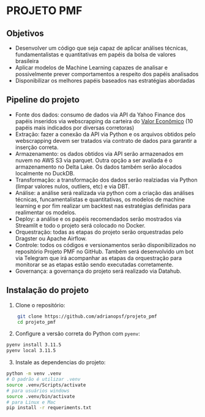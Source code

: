 # PROJETO PMF

## Objetivos
- Desenvolver um código que seja capaz de aplicar análises técnicas, fundamentalistas e quantitativas em papéis da bolsa de valores brasileira
- Aplicar modelos de Machine Learning capazes de analisar e possivelmente prever comportamentos a respeito dos papéis analisados
- Disponibilizar os melhores papéis baseados nas estratégias abordadas

## Pipeline do projeto

- Fonte dos dados: consumo de dados via API da Yahoo Finance dos papéis inseridos via webscrapping da carteira do [Valor Econômico](https://infograficos.valor.globo.com/carteira-valor/) (10 papéis mais indicados por diversas corretoras)
- Extração: fazer a conexão da API via Python e os arquivos obtidos pelo webscrapping devem ser tratados via contrato de dados para garantir a inserção correta.
- Armazenamento: os dados obtidos via API serão armazenados em nuvem no AWS S3 via parquet. Outra opção a ser avaliada é o armazenamento no Delta Lake. Os dados também serão alocados localmente no DuckDB.
- Transformação: a transformação dos dados serão realziadas via Python (limpar valores nulos, outliers, etc) e via DBT.
- Análise: a análise será realizada via python com a criação das análises técnicas, funcamentalistas e quantitativas, os modelos de machine learning e por fim realizar um backtest nas estratégias definidas para realimentar os modelos.
- Deploy: a análise e os papéis recomendados serão mostrados via Streamlit e todo o projeto será colocado no Docker.
- Orquestração: todas as etapas do projeto serão orquestradas pelo Dragster ou Apache Airflow.
- Controle: todos os códigos e versionamentos serão disponibilizados no repositório Projeto PMF no GitHub. Também será desenvolvido um bot via Telegram que irá acompanhar as etapas da orquestração para monitorar se as etapas estão sendo executadas corretamente.
- Governança: a governança do projeto será realizado via Datahub.

## Instalação do projeto

1. Clone o repositório:
``` bash
    git clone https://github.com/adrianopsf/projeto_pmf
    cd projeto_pmf
```
2. Configure a versão correta do Python com `pyenv`:
``` bash
pyenv install 3.11.5
pyenv local 3.11.5
```
 3. Instale as dependencias do projeto:
``` bash
python -m venv .venv
# O padrão é utilizar .venv
source .venv/Scripts/activate
# para usuários windows
source .venv/bin/activate
# para Linux e Mac
pip install -r requeriments.txt
 ``` 
